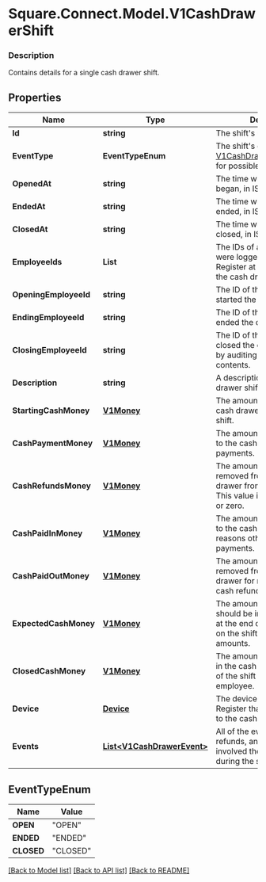 # Square.Connect.Model.V1CashDrawerShift

### Description

Contains details for a single cash drawer shift.

## Properties

Name | Type | Description | Notes
------------ | ------------- | ------------- | -------------
**Id** | **string** | The shift&#39;s unique ID. | [optional] 
**EventType** | **EventTypeEnum** | The shift&#39;s current state. See [V1CashDrawerShiftEventType](#type-v1cashdrawershifteventtype) for possible values | [optional] 
**OpenedAt** | **string** | The time when the shift began, in ISO 8601 format. | [optional] 
**EndedAt** | **string** | The time when the shift ended, in ISO 8601 format. | [optional] 
**ClosedAt** | **string** | The time when the shift was closed, in ISO 8601 format. | [optional] 
**EmployeeIds** | **List<string>** | The IDs of all employees that were logged into Square Register at some point during the cash drawer shift. | [optional] 
**OpeningEmployeeId** | **string** | The ID of the employee that started the cash drawer shift. | [optional] 
**EndingEmployeeId** | **string** | The ID of the employee that ended the cash drawer shift. | [optional] 
**ClosingEmployeeId** | **string** | The ID of the employee that closed the cash drawer shift by auditing the cash drawer&#39;s contents. | [optional] 
**Description** | **string** | A description of the cash drawer shift. | [optional] 
**StartingCashMoney** | [**V1Money**](V1Money.md) | The amount of money in the cash drawer at the start of the shift. | [optional] 
**CashPaymentMoney** | [**V1Money**](V1Money.md) | The amount of money added to the cash drawer from cash payments. | [optional] 
**CashRefundsMoney** | [**V1Money**](V1Money.md) | The amount of money removed from the cash drawer from cash refunds. This value is always negative or zero. | [optional] 
**CashPaidInMoney** | [**V1Money**](V1Money.md) | The amount of money added to the cash drawer for reasons other than cash payments. | [optional] 
**CashPaidOutMoney** | [**V1Money**](V1Money.md) | The amount of money removed from the cash drawer for reasons other than cash refunds. | [optional] 
**ExpectedCashMoney** | [**V1Money**](V1Money.md) | The amount of money that should be in the cash drawer at the end of the shift, based on the shift&#39;s other money amounts. | [optional] 
**ClosedCashMoney** | [**V1Money**](V1Money.md) | The amount of money found in the cash drawer at the end of the shift by an auditing employee. | [optional] 
**Device** | [**Device**](Device.md) | The device running Square Register that was connected to the cash drawer. | [optional] 
**Events** | [**List&lt;V1CashDrawerEvent&gt;**](V1CashDrawerEvent.md) | All of the events (payments, refunds, and so on) that involved the cash drawer during the shift. | [optional] 


## EventTypeEnum

Name | Value
------------ | -------------
**OPEN** | "OPEN"
**ENDED** | "ENDED"
**CLOSED** | "CLOSED"



[[Back to Model list]](../README.md#documentation-for-models) [[Back to API list]](../README.md#documentation-for-api-endpoints) [[Back to README]](../README.md)

